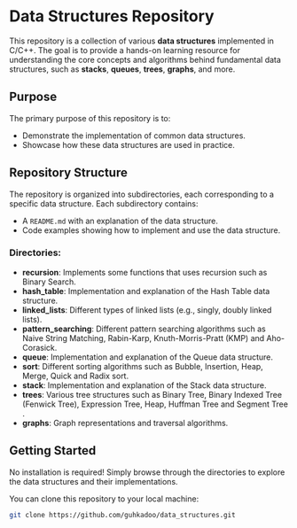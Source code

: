 # Data Structures Repository

This repository is a collection of various **data structures** implemented in C/C++. The goal is to provide a hands-on learning resource for understanding the core concepts and algorithms behind fundamental data structures, such as **stacks**, **queues**, **trees**, **graphs**, and more.

## Purpose

The primary purpose of this repository is to:

- Demonstrate the implementation of common data structures.
- Showcase how these data structures are used in practice.

## Repository Structure

The repository is organized into subdirectories, each corresponding to a specific data structure. Each subdirectory contains:
- A `README.md` with an explanation of the data structure.
- Code examples showing how to implement and use the data structure.

### Directories:
- **recursion**: Implements some functions that uses recursion such as Binary Search.
- **hash_table**: Implementation and explanation of the Hash Table data structure.
- **linked_lists**: Different types of linked lists (e.g., singly, doubly linked lists).
- **pattern_searching**: Different pattern searching algorithms such as Naive String Matching, Rabin-Karp,
    Knuth-Morris-Pratt (KMP) and Aho-Corasick.
- **queue**: Implementation and explanation of the Queue data structure.
- **sort**: Different sorting algorithms such as Bubble, Insertion, Heap, Merge, Quick and Radix sort. 
- **stack**: Implementation and explanation of the Stack data structure.
- **trees**: Various tree structures such as Binary Tree, Binary Indexed Tree (Fenwick Tree), Expression Tree, Heap,
    Huffman Tree and Segment Tree .
- **graphs**: Graph representations and traversal algorithms.

## Getting Started

No installation is required! Simply browse through the directories to explore the data structures and their implementations.

You can clone this repository to your local machine:

```bash
git clone https://github.com/guhkadoo/data_structures.git

